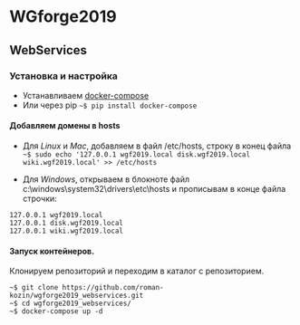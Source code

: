 
# WGforge2019
## WebServices

### Установка и настройка
* Устанавливаем [docker-compose](https://docs.docker.com/compose/install/)
* Или через pip `~$ pip install docker-compose`

#### Добавляем домены в hosts
* Для *Linux* и *Mac*, добавляем в файл /etc/hosts, строку в конец файла \
`~$ sudo echo '127.0.0.1 wgf2019.local disk.wgf2019.local wiki.wgf2019.local' >> /etc/hosts`

* Для *Windows*, открываем в блокноте файл c:\windows\system32\drivers\etc\hosts и прописывам в конце файла строчки:
```
127.0.0.1 wgf2019.local
127.0.0.1 disk.wgf2019.local
127.0.0.1 wiki.wgf2019.local
```

#### Запуск контейнеров.
Клонируем репозиторий и переходим в каталог с репозиторием.
```
~$ git clone https://github.com/roman-kozin/wgforge2019_webservices.git
~$ cd wgforge2019_webservices/
~$ docker-compose up -d
```

